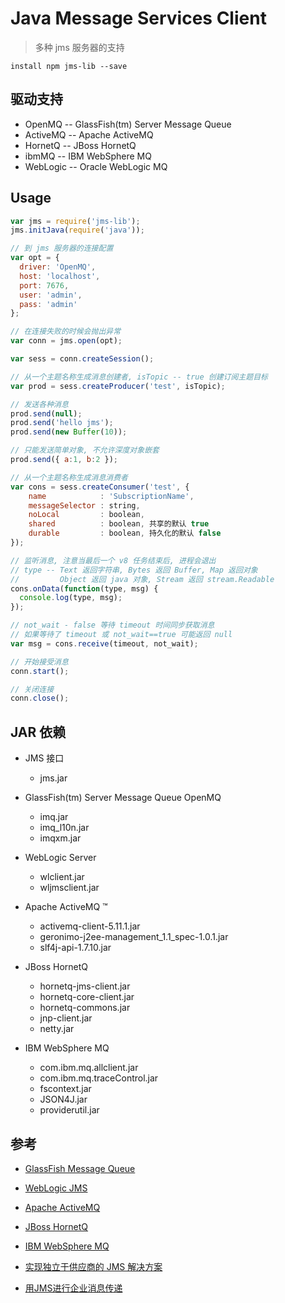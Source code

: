 # Java Message Services Client

> 多种 jms 服务器的支持


`install npm jms-lib --save`


## 驱动支持

* OpenMQ    -- GlassFish(tm) Server Message Queue
* ActiveMQ  -- Apache ActiveMQ
* HornetQ   -- JBoss HornetQ
* ibmMQ     -- IBM WebSphere MQ
* WebLogic  -- Oracle WebLogic MQ


## Usage

```js
var jms = require('jms-lib');
jms.initJava(require('java'));

// 到 jms 服务器的连接配置
var opt = {
  driver: 'OpenMQ',
  host: 'localhost',
  port: 7676,
  user: 'admin',
  pass: 'admin'
};

// 在连接失败的时候会抛出异常
var conn = jms.open(opt);

var sess = conn.createSession();

// 从一个主题名称生成消息创建者, isTopic -- true 创建订阅主题目标
var prod = sess.createProducer('test', isTopic);

// 发送各种消息
prod.send(null);
prod.send('hello jms');
prod.send(new Buffer(10));

// 只能发送简单对象, 不允许深度对象嵌套
prod.send({ a:1, b:2 });

// 从一个主题名称生成消息消费者
var cons = sess.createConsumer('test', {
    name            : 'SubscriptionName',
    messageSelector : string,
    noLocal         : boolean,
    shared          : boolean, 共享的默认 true
    durable         : boolean, 持久化的默认 false
});

// 监听消息, 注意当最后一个 v8 任务结束后, 进程会退出
// type -- Text 返回字符串, Bytes 返回 Buffer, Map 返回对象
//         Object 返回 java 对象, Stream 返回 stream.Readable
cons.onData(function(type, msg) {
  console.log(type, msg);
});

// not_wait - false 等待 timeout 时间同步获取消息
// 如果等待了 timeout 或 not_wait==true 可能返回 null
var msg = cons.receive(timeout, not_wait);

// 开始接受消息
conn.start();

// 关闭连接
conn.close();
```


## JAR 依赖

* JMS 接口
    - jms.jar

* GlassFish(tm) Server Message Queue OpenMQ
    - imq.jar
    - imq_l10n.jar
    - imqxm.jar

* WebLogic Server
    - wlclient.jar
    - wljmsclient.jar

* Apache ActiveMQ ™ 
    - activemq-client-5.11.1.jar
    - geronimo-j2ee-management_1.1_spec-1.0.1.jar
    - slf4j-api-1.7.10.jar

* JBoss HornetQ
    - hornetq-jms-client.jar
    - hornetq-core-client.jar
    - hornetq-commons.jar
    - jnp-client.jar
    - netty.jar

* IBM WebSphere MQ
    - com.ibm.mq.allclient.jar
    - com.ibm.mq.traceControl.jar
    - fscontext.jar
    - JSON4J.jar
    - providerutil.jar


## 参考

* [GlassFish Message Queue](http://docs.oracle.com/cd/E19798-01/821-1796/aeqax/index.html)
* [WebLogic JMS](http://docs.oracle.com/cd/E13222_01/wls/docs103/jms/fund.html)
* [Apache ActiveMQ](http://activemq.apache.org/maven/5.11.0/apidocs/index.html)
* [JBoss HornetQ](http://docs.jboss.org/hornetq/2.4.0.Final/docs/api/hornetq-jms-client/)
* [IBM WebSphere MQ](http://www-01.ibm.com/support/knowledgecenter/SSFKSJ_7.5.0/com.ibm.mq.javadoc.doc/WMQJMSClasses/index.html)


* [实现独立于供应商的 JMS 解决方案](http://www.ibm.com/developerworks/cn/java/j-jmsvendor/index.html)
* [用JMS进行企业消息传递](http://www.ibm.com/developerworks/cn/java/j-pj2ee5/)